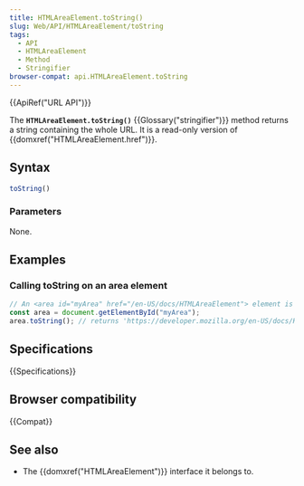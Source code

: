 ```yaml
---
title: HTMLAreaElement.toString()
slug: Web/API/HTMLAreaElement/toString
tags:
  - API
  - HTMLAreaElement
  - Method
  - Stringifier
browser-compat: api.HTMLAreaElement.toString
---
```

{{ApiRef("URL API")}}

The **`HTMLAreaElement.toString()`** {{Glossary("stringifier")}}
method returns a string containing the whole URL. It is a read-only
version of {{domxref("HTMLAreaElement.href")}}.

## Syntax

```js
toString()
```

### Parameters

None.

## Examples

### Calling toString on an area element

```js
// An <area id="myArea" href="/en-US/docs/HTMLAreaElement"> element is in the document
const area = document.getElementById("myArea");
area.toString(); // returns 'https://developer.mozilla.org/en-US/docs/HTMLAreaElement'
```

## Specifications

{{Specifications}}

## Browser compatibility

{{Compat}}

## See also

- The {{domxref("HTMLAreaElement")}} interface it belongs to.
